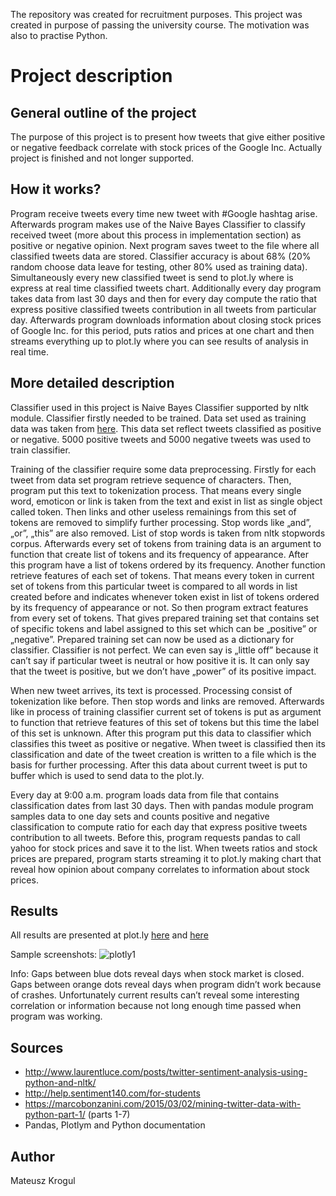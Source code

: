 The repository was created for recruitment purposes. This project was created in purpose of passing the university course. The motivation was also to practise Python.

# Project description
## General outline of the project
The purpose of this project is to present how tweets that give either positive or negative feedback correlate with stock prices of the Google Inc. Actually project is finished and not longer supported.

## How it works?
Program receive tweets every time new tweet with #Google hashtag arise. Afterwards program makes use of the Naive Bayes Classifier to classify received tweet (more about this process in implementation section) as positive or negative opinion. Next program saves tweet to the file where all classified tweets data are stored. Classifier accuracy is about 68% (20% random choose data leave for testing, other 80% used as training data). Simultaneously  every new classified tweet is send to plot.ly where is express at real time classified tweets chart. Additionally every day program takes data from last 30 days and then for every day compute the ratio that express positive classified tweets contribution in all tweets from particular day. Afterwards program downloads information about closing stock prices of Google Inc. for this period, puts ratios and prices at one chart and then streams everything up to plot.ly where you can see results of analysis in real time.

## More detailed description
Classifier used in this project is Naive Bayes Classifier supported by nltk module. Classifier firstly needed to be trained. Data set used as training data was taken from [here](http://help.sentiment140.com/for-students). This data set reflect tweets classified as positive or negative. 5000 positive tweets and 5000 negative tweets was used to train classifier.

Training of the classifier require some data preprocessing. Firstly for each tweet from data set program retrieve sequence of characters. Then, program put this text to tokenization process. That means every single word, emoticon or link is taken from the text and exist in list as single object called token. Then links and other useless  remainings from this set of tokens are removed to simplify further processing. Stop words like „and”, „or”, „this” are also removed. List of stop words is taken from nltk stopwords corpus. Afterwards every set of tokens from training data is an argument to function that create list of tokens and its frequency of appearance. After this program have a list of tokens ordered by its frequency. Another  function retrieve features of each set of tokens. That means every token in current set of tokens from this particular tweet is compared to all words in list created before and indicates whenever token exist in list of tokens ordered by its frequency of appearance or not. So then program extract features from every set of tokens. That gives prepared training set that contains set of specific tokens and label assigned to this set which can be „positive” or „negative”. Prepared training set can now be used as a dictionary for classifier. Classifier is not perfect. We can even say is „little off” because it can’t say if particular tweet is neutral or how positive it is. It can only say that the tweet is positive, but we don’t have „power” of its positive impact.

When new tweet arrives, its text is processed. Processing consist of tokenization like before. Then stop words and links are removed. Afterwards like in process of training classifier current set of tokens is put as argument to function that retrieve features of this set of tokens but this time the label of this set is unknown. After this program put this data to classifier which classifies this tweet as positive or negative. When tweet is classified then its classification and date of the tweet creation is written to a file which is the basis for further processing. After this data about current tweet is put to buffer which is used to send data to the plot.ly. 

Every day at 9:00 a.m. program loads data from file that contains classification dates from last 30 days. Then with pandas module program samples data to one day sets and counts positive and negative classification to compute ratio for each day that express positive tweets contribution to all tweets. Before this, program requests pandas to call yahoo for stock prices and save it to the list. When tweets ratios and stock prices are prepared, program starts streaming it to plot.ly making chart that reveal how opinion about company correlates to information about stock prices.

## Results
All results are presented at plot.ly [here](https://plot.ly/~piruet/2/) and [here](https://plot.ly/~piruet/3/)

Sample screenshots:
![plotly1](https://cloud.githubusercontent.com/assets/24795433/23591617/3c3e6a10-01f3-11e7-9df1-8ce447891cc7.png)

Info:
Gaps between blue dots reveal days when stock market is closed. Gaps between orange dots reveal days when program didn’t work because of crashes. Unfortunately current results can’t reveal some interesting correlation or information because not long enough time passed when program was working.

## Sources
- http://www.laurentluce.com/posts/twitter-sentiment-analysis-using-python-and-nltk/
- http://help.sentiment140.com/for-students
- https://marcobonzanini.com/2015/03/02/mining-twitter-data-with-python-part-1/ (parts 1-7)
- Pandas, Plotlym and Python documentation

## Author
Mateusz Krogul
